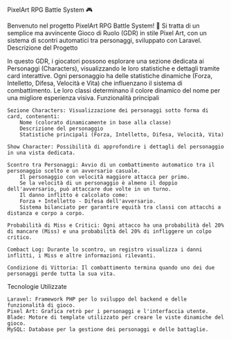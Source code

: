 PixelArt RPG Battle System 🎮

Benvenuto nel progetto PixelArt RPG Battle System! 🚀
Si tratta di un semplice ma avvincente Gioco di Ruolo (GDR) in stile Pixel Art, con un sistema di scontri automatici tra personaggi, sviluppato con Laravel.
Descrizione del Progetto

In questo GDR, i giocatori possono esplorare una sezione dedicata ai Personaggi (Characters), visualizzando le loro statistiche e dettagli tramite card interattive. Ogni personaggio ha delle statistiche dinamiche (Forza, Intelletto, Difesa, Velocità e Vita) che influenzano il sistema di combattimento. Le loro classi determinano il colore dinamico del nome per una migliore esperienza visiva.
Funzionalità principali

    Sezione Characters: Visualizzazione dei personaggi sotto forma di card, contenenti:
        Nome (colorato dinamicamente in base alla classe)
        Descrizione del personaggio
        Statistiche principali (Forza, Intelletto, Difesa, Velocità, Vita)

    Show Character: Possibilità di approfondire i dettagli del personaggio in una vista dedicata.

    Scontro tra Personaggi: Avvio di un combattimento automatico tra il personaggio scelto e un avversario casuale.
        Il personaggio con velocità maggiore attacca per primo.
        Se la velocità di un personaggio è almeno il doppio dell'avversario, può attaccare due volte in un turno.
        Il danno inflitto è calcolato come:
        Forza + Intelletto - Difesa dell'avversario.
        Sistema bilanciato per garantire equità tra classi con attacchi a distanza e corpo a corpo.

    Probabilità di Miss e Critici: Ogni attacco ha una probabilità del 20% di mancare (Miss) e una probabilità del 20% di infliggere un colpo critico.

    Combact Log: Durante lo scontro, un registro visualizza i danni inflitti, i Miss e altre informazioni rilevanti.

    Condizione di Vittoria: Il combattimento termina quando uno dei due personaggi perde tutta la sua vita.

Tecnologie Utilizzate

    Laravel: Framework PHP per lo sviluppo del backend e delle funzionalità di gioco.
    Pixel Art: Grafica retrò per i personaggi e l'interfaccia utente.
    Blade: Motore di template utilizzato per creare le viste dinamiche del gioco.
    MySQL: Database per la gestione dei personaggi e delle battaglie.
